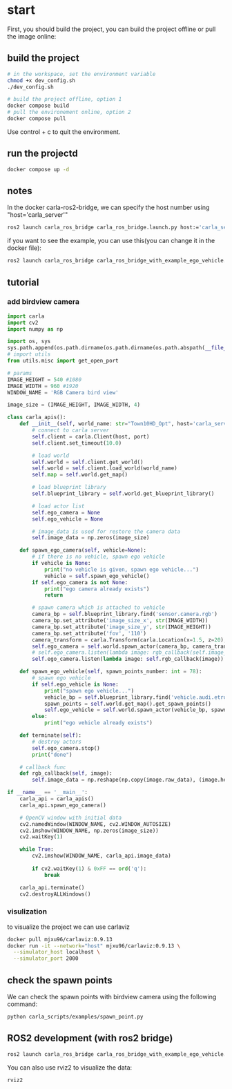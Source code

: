 # start

First, you should build the project, you can build the project offline or pull the image online:

## build the project

```bash
# in the workspace, set the environment variable
chmod +x dev_config.sh
./dev_config.sh

# build the project offline, option 1
docker compose build
# pull the environement online, option 2
docker compose pull
```

Use control + c to quit the environment.

## run the projectd

```bash
docker compose up -d
```

## notes

In the docker carla-ros2-bridge, we can specify the host number using "host='carla_server'"

```bash
ros2 launch carla_ros_bridge carla_ros_bridge.launch.py host:='carla_server'
```

if you want to see the example, you can use this(you can change it in the docker file):

```bash
ros2 launch carla_ros_bridge carla_ros_bridge_with_example_ego_vehicle.launch.py host:='carla_server'
```

## tutorial

### add birdview camera

```python
import carla
import cv2
import numpy as np

import os, sys
sys.path.append(os.path.dirname(os.path.dirname(os.path.abspath(__file__))))
# import utils
from utils.misc import get_open_port

# params
IMAGE_HEIGHT = 540 #1080
IMAGE_WIDTH = 960 #1920
WINDOW_NAME = 'RGB Camera bird view'

image_size = (IMAGE_HEIGHT, IMAGE_WIDTH, 4)

class carla_apis():
    def __init__(self, world_name: str="Town10HD_Opt", host='carla_server', port=2000):
        # connect to carla server
        self.client = carla.Client(host, port)
        self.client.set_timeout(10.0)

        # load world
        self.world = self.client.get_world()
        self.world = self.client.load_world(world_name)
        self.map = self.world.get_map()

        # load blueprint library
        self.blueprint_library = self.world.get_blueprint_library()

        # load actor list
        self.ego_camera = None
        self.ego_vehicle = None

        # image_data is used for restore the camera data
        self.image_data = np.zeros(image_size)

    def spawn_ego_camera(self, vehicle=None):
        # if there is no vehicle, spawn ego vehicle
        if vehicle is None:
            print("no vehicle is given, spawn ego vehicle...")
            vehicle = self.spawn_ego_vehicle()
        if self.ego_camera is not None:
            print("ego camera already exists")
            return

        # spawn camera which is attached to vehicle
        camera_bp = self.blueprint_library.find('sensor.camera.rgb')
        camera_bp.set_attribute('image_size_x', str(IMAGE_WIDTH))
        camera_bp.set_attribute('image_size_y', str(IMAGE_HEIGHT))
        camera_bp.set_attribute('fov', '110')
        camera_transform = carla.Transform(carla.Location(x=1.5, z=20), carla.Rotation(pitch=-90))
        self.ego_camera = self.world.spawn_actor(camera_bp, camera_transform, attach_to=self.ego_vehicle)
        # self.ego_camera.listen(lambda image: rgb_callback(self.image_data, image))
        self.ego_camera.listen(lambda image: self.rgb_callback(image))

    def spawn_ego_vehicle(self, spawn_points_number: int = 78):
        # spawn ego vehicle
        if self.ego_vehicle is None:
            print("spawn ego vehicle...")
            vehicle_bp = self.blueprint_library.find('vehicle.audi.etron')
            spawn_points = self.world.get_map().get_spawn_points() 
            self.ego_vehicle = self.world.spawn_actor(vehicle_bp, spawn_points[spawn_points_number])
        else:
            print("ego vehicle already exists")

    def terminate(self):
        # destroy actors
        self.ego_camera.stop()
        print("done")

    # callback func
    def rgb_callback(self, image):
        self.image_data = np.reshape(np.copy(image.raw_data), (image.height, image.width, 4))

if __name__ == '__main__':
    carla_api = carla_apis()
    carla_api.spawn_ego_camera()

    # OpenCV window with initial data
    cv2.namedWindow(WINDOW_NAME, cv2.WINDOW_AUTOSIZE)
    cv2.imshow(WINDOW_NAME, np.zeros(image_size))
    cv2.waitKey(1)

    while True:
        cv2.imshow(WINDOW_NAME, carla_api.image_data)
        
        if cv2.waitKey(1) & 0xFF == ord('q'):
            break

    carla_api.terminate()
    cv2.destroyALLWindows()
```

### visulization

to visualize the project we can use carlaviz

```bash
docker pull mjxu96/carlaviz:0.9.13
docker run -it --network="host" mjxu96/carlaviz:0.9.13 \
  --simulator_host localhost \
  --simulator_port 2000
```

## check the spawn points

We can check the spawn points with birdview camera using the following command:

```bash
python carla_scripts/examples/spawn_point.py
```

## ROS2 development (with ros2 bridge)

```bash
ros2 launch carla_ros_bridge carla_ros_bridge_with_example_ego_vehicle.launch.py host:=carla_server
```

You can also use rviz2 to visualize the data:

```bash
rviz2
```
